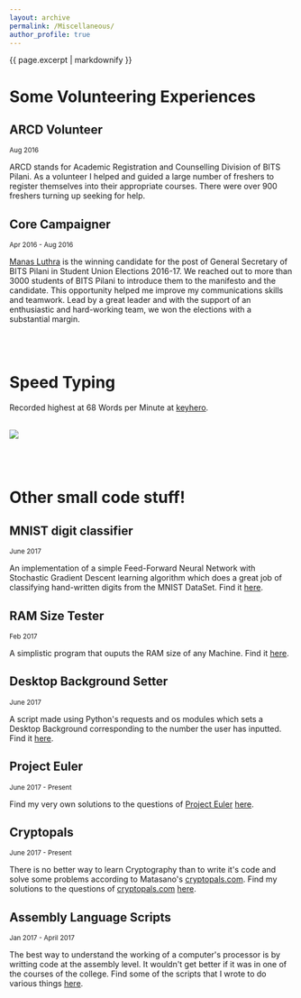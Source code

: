 ```yaml
---
layout: archive
permalink: /Miscellaneous/
author_profile: true
---
```


{{ page.excerpt | markdownify }}

# Some Volunteering Experiences

## ARCD Volunteer
<small>Aug 2016</small>

<p>ARCD stands for Academic Registration and Counselling Division of BITS Pilani. As a volunteer I helped and guided a large number of freshers to register themselves into their appropriate courses. There were over 900 freshers turning up seeking for help.</p>

## Core Campaigner
<small>Apr 2016 - Aug 2016</small>

<p><a href="https://in.linkedin.com/in/manasluthra">Manas Luthra</a> is the winning candidate for the post of General Secretary of BITS Pilani in Student Union Elections 2016-17. We reached out to more than 3000 students of BITS Pilani to introduce them to the manifesto and the candidate. This opportunity helped me improve my communications skills and teamwork. Lead by a great leader and with the support of an enthusiastic and hard-working team, we won the elections with a substantial margin.</p>
<br><br>

# Speed Typing

<p>Recorded highest at 68 Words per Minute at <a href = "https://www.keyhero.com/">keyhero</a>.</p><br>
<img src = "{{ site.baseurl }}/images/68WPM_keyhero.png"/>


<br><br>
# Other small code stuff!

## MNIST digit classifier
<small>June 2017</small>

<p>An implementation of a simple Feed-Forward Neural Network with Stochastic Gradient Descent learning algorithm which does a great job of classifying hand-written digits from the MNIST DataSet. Find it <a href="https://github.com/jbnerd/MNIST_classifier">here</a>.</p>

## RAM Size Tester
<small>Feb 2017</small>

<p>A simplistic program that ouputs the RAM size of any Machine. Find it <a href="https://github.com/jbnerd/Random_Codes/tree/master/RAM_size_tester">here</a>.</p>

## Desktop Background Setter
<small>June 2017</small>

<p>A script made using Python's requests and os modules which sets a Desktop Background corresponding to the number the user has inputted. Find it <a href="https://github.com/jbnerd/Random_Codes/tree/master/Desktop_Background_Setter">here</a>.</p>

## Project Euler
<small>June 2017 - Present</small>

<p>Find my very own solutions to the questions of <a href="https://projecteuler.net/">Project Euler</a> <a href="https://github.com/jbnerd/competitive_coding/tree/master/Project%20Euler">here</a>.</p>

## Cryptopals
<small>June 2017 - Present</small>

<p>There is no better way to learn Cryptography than to write it's code and solve some problems according to Matasano's <a href="https://cryptopals.com">cryptopals.com</a>. Find my solutions to the questions of <a href="https://cryptopals.com">cryptopals.com</a> <a href="https://github.com/jbnerd/cryptopals">here</a>.</p>

## Assembly Language Scripts
<small>Jan 2017 - April 2017</small>

<p>The best way to understand the working of a computer's processor is by writting code at the assembly level. It wouldn't get better if it was in one of the courses of the college. Find some of the scripts that I wrote to do various things <a href="https://github.com/jbnerd/Micro-Proc_ASM_codes">here</a>.</p>
